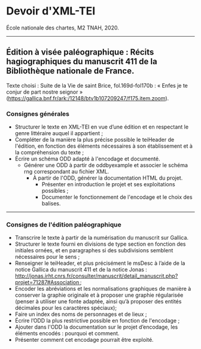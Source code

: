 # Devoir d'XML-TEI

École nationale des chartes, M2 TNAH, 2020.

---

## Édition à visée paléographique : Récits hagiographiques du manuscrit 411 de la Bibliothèque nationale de France.

Texte choisi : Suite de la Vie de saint Brice, fol.169d-fol170b : « Enfes je te conjur de part nostre seignor » (https://gallica.bnf.fr/ark:/12148/btv1b107209247/f175.item.zoom).

### Consignes générales

* Structurer le texte en XML-TEI en vue d’une édition et en respectant le genre littéraire auquel il appartient ;
* Compléter de la manière la plus précise possible le teiHeader de l'édition, en fonction des éléments nécessaires à son établissement et à la compréhension du texte ;
* Écrire un schéma ODD adapté à l'encodage et documenté.
  - Générer une ODD à partir de oddbyexample et associer le schéma rng correspondant au fichier XML.
	- À partir de l'ODD, générer la documentation HTML du projet.
		- Présenter en introduction le projet et ses exploitations possibles ;
		- Documenter le fonctionnement de l'encodage et le choix des balises.

---

### Consignes de l'édition paléographique

* Transcrire le texte à partir de la numérisation du manuscrit sur Gallica.
* Structurer le texte fourni en divisions de type section en fonction des initiales ornées, et en paragraphes si des subdivisions semblent nécessaires pour le sens ;
* Renseigner le teiHeader, et plus précisément le msDesc à l’aide de la notice Gallica du manuscrit 411 et de la notice Jonas : http://jonas.irht.cnrs.fr/consulter/manuscrit/detail_manuscrit.php?projet=71287#Association ;
* Encoder les abréviations et les normalisations graphiques de manière à conserver la graphie originale et à proposer une graphie régularisée (penser à utiliser une fonte adaptée, ainsi qu’à proposer des entités décimales pour les caractères spéciaux);
* Faire un index des noms de personnages et de lieux ;
* Écrire l’ODD la plus restrictive possible en fonction de l'encodage ;
* Ajouter dans l'ODD la documentation sur le projet d’encodage, les éléments encodés : pourquoi et comment.
* Présenter comment cet encodage pourrait être exploité.

